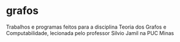 # grafos
Trabalhos e programas feitos para a disciplina Teoria dos Grafos e Computabilidade, lecionada pelo professor Silvio Jamil na PUC Minas
